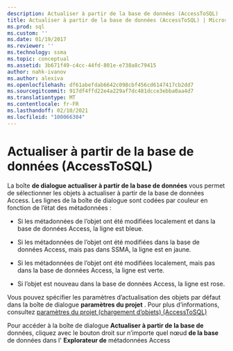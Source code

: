 ```yaml
---
description: Actualiser à partir de la base de données (AccessToSQL)
title: Actualiser à partir de la base de données (AccessToSQL) | Microsoft Docs
ms.prod: sql
ms.custom: ''
ms.date: 01/19/2017
ms.reviewer: ''
ms.technology: ssma
ms.topic: conceptual
ms.assetid: 3b671f49-c4cc-44fd-801e-e738a8c79415
author: nahk-ivanov
ms.author: alexiva
ms.openlocfilehash: df61abefdab6642c098cbf456cd6147417cb2dd7
ms.sourcegitcommit: 917df4ffd22e4a229af7dc481dcce3ebba0aa4d7
ms.translationtype: MT
ms.contentlocale: fr-FR
ms.lasthandoff: 02/10/2021
ms.locfileid: "100066304"
---
```

# <a name="refresh-from-database-accesstosql"></a>Actualiser à partir de la base de données (AccessToSQL)
La boîte **de dialogue actualiser à partir de la base de données** vous permet de sélectionner les objets à actualiser à partir de la base de données Access. Les lignes de la boîte de dialogue sont codées par couleur en fonction de l’état des métadonnées :  
  
-   Si les métadonnées de l’objet ont été modifiées localement et dans la base de données Access, la ligne est bleue.  
  
-   Si les métadonnées de l’objet ont été modifiées dans la base de données Access, mais pas dans SSMA, la ligne est en jaune.  
  
-   Si les métadonnées de l’objet ont été modifiées localement, mais pas dans la base de données Access, la ligne est verte.  
  
-   Si l’objet est nouveau dans la base de données Access, la ligne est rose.  
  
Vous pouvez spécifier les paramètres d’actualisation des objets par défaut dans la boîte de dialogue **paramètres du projet** . Pour plus d’informations, consultez [paramètres du projet &#40;chargement d’objets&#41; &#40;AccessToSQL&#41;](../../ssma/access/project-settings-loading-objects-accesstosql.md)  
  
Pour accéder à la boîte de dialogue **Actualiser à partir de la base de** données, cliquez avec le bouton droit sur n’importe quel nœud **de la base** de données dans l' **Explorateur de** métadonnées Access  
  
